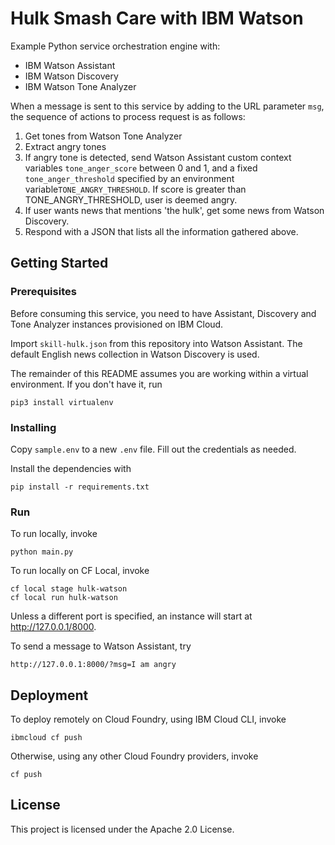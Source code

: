 # Hulk Smash Care with IBM Watson

Example Python service orchestration engine with:

- IBM Watson Assistant
- IBM Watson Discovery
- IBM Watson Tone Analyzer 

When a message is sent to this service by adding to the URL parameter `msg`, the sequence of actions to process request is as follows:

1. Get tones from Watson Tone Analyzer
2. Extract angry tones
3. If angry tone is detected, send Watson Assistant custom context variables `tone_anger_score` between 0 and 1, and a fixed `tone_anger_threshold` specified by an environment variable`TONE_ANGRY_THRESHOLD`. If score is greater than TONE_ANGRY_THRESHOLD, user is deemed angry.
4. If user wants news that mentions 'the hulk', get some news from Watson Discovery.
5. Respond with a JSON that lists all the information gathered above.

## Getting Started

### Prerequisites

Before consuming this service, you need to have Assistant, Discovery and Tone Analyzer instances provisioned on IBM Cloud.

Import `skill-hulk.json` from this repository into Watson Assistant. The default English news collection in Watson Discovery is used.

The remainder of this README assumes you are working within a virtual environment. If you don't have it, run

```.env
pip3 install virtualenv
```

### Installing

Copy `sample.env` to a new `.env` file. Fill out the credentials as needed.

Install the dependencies with

```.env
pip install -r requirements.txt
```

### Run

To run locally, invoke

```.env
python main.py
```

To run locally on CF Local, invoke

```.env
cf local stage hulk-watson
cf local run hulk-watson
```

Unless a different port is specified, an instance will start at http://127.0.0.1/8000.

To send a message to Watson Assistant, try 

```.env
http://127.0.0.1:8000/?msg=I am angry
``` 


## Deployment

To deploy remotely on Cloud Foundry, using IBM Cloud CLI, invoke

```.env
ibmcloud cf push
```

Otherwise, using any other Cloud Foundry providers, invoke

```.env
cf push
```

## License

This project is licensed under the Apache 2.0 License.

